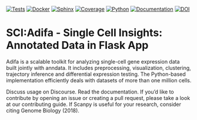 
[![Tests](https://github.com/haniffalab/adifa/actions/workflows/test-coverage.yml/badge.svg)](https://github.com/haniffalab/adifa/actions/workflows/test-coverage.yml)
[![Docker](https://github.com/haniffalab/adifa/actions/workflows/docker-build.yml/badge.svg)](https://github.com/haniffalab/adifa/actions/workflows/docker-build.yml)
[![Sphinx](https://github.com/haniffalab/adifa/actions/workflows/sphinx-build.yml/badge.svg)](https://github.com/haniffalab/adifa/actions/workflows/sphinx-build.yml)
[![Coverage](https://codecov.io/gh/haniffalab/adifa/branch/main/graph/badge.svg?token=SM1J6FVZ5C)](https://codecov.io/gh/haniffalab/adifa)
[![Python](https://img.shields.io/badge/python-3.8-blue)](https://python.org)
[![Documentation](https://img.shields.io/badge/docs-online-blue)](http://haniffalab.github.io/adifa)
[![DOI](https://zenodo.org/badge/DOI/10.5281/zenodo.5824895.svg)](https://doi.org/10.5281/zenodo.5824895)

# SCI:Adifa - Single Cell Insights: Annotated Data in Flask App

Adifa is a scalable toolkit for analyzing single-cell gene expression data built jointly with anndata. It includes preprocessing, visualization, clustering, trajectory inference and differential expression testing. The Python-based implementation efficiently deals with datasets of more than one million cells.

Discuss usage on Discourse. Read the documentation. If you’d like to contribute by opening an issue or creating a pull request, please take a look at our contributing guide. If Scanpy is useful for your research, consider citing Genome Biology (2018).